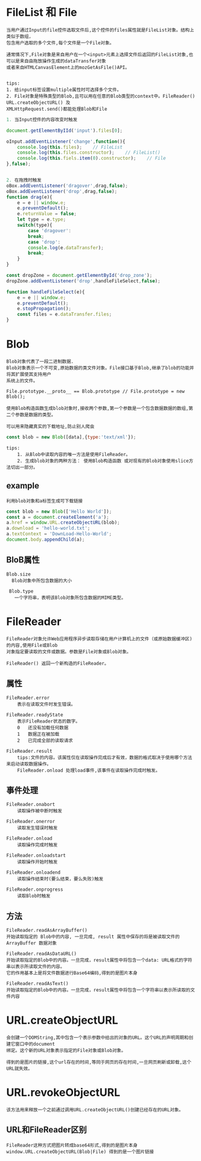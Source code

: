 # FileList 和 File
	
	当用户通过Input的file控件选取文件后,这个控件的files属性就是FileList对象。结构上类似于数组，
	包含用户选取的多个文件,每个文件是一个File对象。
    
    通常情况下,File对象是来自用户在一个<input>元素上选择文件后返回的FileList对象,也可以是来自由拖放操作生成的dataTransfer对象
    或者来自HTMLCanvasElement上的mozGetAsFile()API。
    	
	
	tips:
	1. 给input标签设置multiple属性时可选择多个文件。
    2. File对象是特殊类型的Blob,且可以用在任意的Blob类型的context中。FileReader() URL.createObjectURL() 及
    XMLHttpRequest.send()都能处理Blob和File
    
```js
1. 当Input控件的内容改变时触发

document.getElementByIId('input').files[0];

oInput.addEventListener('change',function(){
	console.log(this.files);	// FileList
	console.log(this.files.constructor);	// FileList() 
	console.log(this.fiels.item(0).constructor);	// File
},false);


2. 在拖拽时触发
oBox.addEventListener('dragover',drag,false);
oBox.addEventListener('drop',drag,false);
function drag(e){
	e = e || window.e;
	e.preventDefault();
	e.returnValue = false;
	let type = e.type;
	switch(type){
		case 'dragover':
		break;
		case 'drop':
		console.log(e.dataTransfer);
		break;
	}
}

const dropZone = document.getElementById('drop_zone');
dropZone.addEventListener('drop',handleFileSelect,false);

function handleFileSelect(e){
	e = e || window.e;
	e.preventDefault();
	e.stopPropagation();
	const files = e.dataTransfer.files;
}
```

# Blob
	
	Blob对象代表了一段二进制数据.
	Blob对象表示一个不可变,原始数据的类文件对象。File接口基于Blob,继承了blob的功能并将其扩展使其支持用户
	系统上的文件。
	
	File.prototype.__proto__ == Blob.prototype // File.prototype = new Blob();
	
	使用Blob构造函数生成blob对象时,接收两个参数,第一个参数是一个包含数据数据的数组,第二个参数是数据的类型。
	
	可以用来隐藏真实的下载地址,防止别人爬虫
```js
const blob = new Blob([data],{type:'text/xml'});
```
	tips:
		1. 从Blob中读取内容的唯一方法是使用FileReader。
		2. 生成blob对象的两种方法： 使用Blob构造函数 或对现有的Blob对象使用slice方法切出一部分。
	
## example
	
	利用blob对象和a标签生成可下载链接
```js
const blob = new Blob(['Hello World']);
const a = document.createElement('a');
a.href = window.URL.createObjectURL(blob);
a.download = 'hello-world.txt';
a.textContext = 'DownLoad-Hello-World';
document.body.appendChild(a);
```

## BloB属性
	
	Blob.size
	  Blob对象中所包含数据的大小
	  
	 Blob.type
	   一个字符串，表明该Blob对象所包含数据的MIME类型。
	   
# FileReader
	
	FileReader对象允许Web应用程序异步读取存储在用户计算机上的文件（或原始数据缓冲区)的内容,使用File或Blob
	对象指定要读取的文件或数据。参数是File对象或Blob对象。
	
	FileReader() 返回一个新构造的FileReader。
	
## 属性
	
	FileReader.error
		表示在读取文件时发生错误。
		
	FileReader.readyState
		表示FileReader状态的数字。
		0	还没有加载任何数据
		1	数据正在被加载
		2	已完成全部的读取请求
		
	FileReader.result
	    tips:文件的内容。该属性仅在读取操作完成后才有效，数据的格式取决于使用哪个方法来启动读取数据操作。
	    FileReader.onload 处理load事件,该事件在读取操作完成时触发。
		
## 事件处理
	
	FileReader.onabort
		读取操作被中断时触发
		
	FileReader.onerror
		读取发生错误时触发
		
	FileReader.onload
		读取操作完成时触发
		
	FileReader.onloadstart
		读取操作开始时触发
		
	FileReader.onloadend
		读取操作结束时(要么结束，要么失败)触发
		
	FileReader.onprogress
		读取Blob时触发
		
## 方法
	
	FileReader.readAsArrayBuffer()
	开始读取指定的 Blob中的内容, 一旦完成, result 属性中保存的将是被读取文件的 ArrayBuffer 数据对象
	
	FileReader.readAsDataURL()
	开始读取指定的Blob中的内容。一旦完成，result属性中将包含一个data: URL格式的字符串以表示所读取文件的内容。
	它的作用基本上是将文件数据进行Base64编码,得到的是图片本身
	
	FileReader.readAsText()
	开始读取指定的Blob中的内容。一旦完成，result属性中将包含一个字符串以表示所读取的文件内容
	
# URL.createObjectURL
	
	会创建一个DOMString,其中包含一个表示参数中给出的对象的URL。这个URL的声明周期和创建它窗口中的document
	绑定。这个新的URL对象表示指定的File对象或Blob对象。
	
	得到的是图片的链接,这个url存在的时间,等同于网页的存在时间,一旦网页刷新或卸载,这个URL就失效。
	
# URL.revokeObjectURL
	
	该方法用来释放一个之前通过调用URL.createObjectURL()创建已经存在的URL对象。

## URL和FileReader区别
	
	FileReader这种方式把图片转成base64形式,得到的是图片本身
	window.URL.createObjectURL(Blob|File) 得到的是一个图片链接